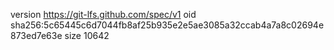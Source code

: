 version https://git-lfs.github.com/spec/v1
oid sha256:5c65445c6d7044fb8af25b935e2e5ae3085a32ccab4a7a8c02694e873ed7e63e
size 10642

